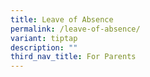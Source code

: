 ```yaml
---
title: Leave of Absence
permalink: /leave-of-absence/
variant: tiptap
description: ""
third_nav_title: For Parents
---
```

<p></p>